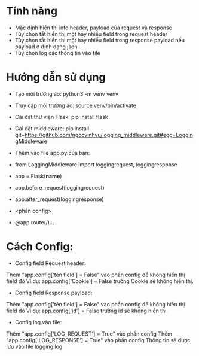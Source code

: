 # Tính năng

- Mặc định hiển thị info header, payload của request và response
- Tùy chọn tắt hiển thị một hay nhiều field trong request header
- Tùy chọn tắt hiển thị một hay nhiều field trong response payload nếu payload ở định dạng json
- Tùy chọn log các thông tin vào file

# Hướng dẫn sử dụng

- Tạo môi trường ảo: python3 -m venv venv
- Truy cập môi trường ảo: source venv/bin/activate
- Cài đặt thư viện Flask: pip install flask
- Cài đặt middleware: pip install git+https://github.com/ngocvinhvu/logging_middleware.git#egg=LoggingMiddleware
- Thêm vào file app.py của bạn:

- from LoggingMiddleware import loggingrequest, loggingresponse
- app = Flask(__name__)
- app.before_request(loggingrequest)
- app.after_request(loggingresponse)
- <phần config>
- @app.route(/)...

# Cách Config:
- Config field Request header:

Thêm "app.config['tên field'] = False" vào phần config để không hiển thị field đó
Ví dụ: app.config['Cookie'] = False trường Cookie sẽ không hiển thị.

- Config field Response payload:

Thêm "app.config['tên field'] = False" vào phần config để không hiển thị field đó
Ví dụ: app.config['id'] = False trường id sẽ không hiển thị.

- Config log vào file:

Thêm "app.config['LOG_REQUEST'] = True" vào phần config
Thêm "app.config['LOG_RESPONSE'] = True" vào phần config
Thông tin sẽ được lưu vào file logging.log
